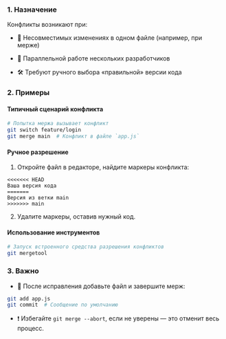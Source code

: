 ### **1. Назначение**

Конфликты возникают при:

- 🔀 Несовместимых изменениях в одном файле (например, при мерже)

- 👥 Параллельной работе нескольких разработчиков

- 🛠️ Требуют ручного выбора «правильной» версии кода


### **2. Примеры**

#### **Типичный сценарий конфликта**

```bash
# Попытка мержа вызывает конфликт  
git switch feature/login  
git merge main  # Конфликт в файле `app.js`  
```


#### **Ручное разрешение**

1. Откройте файл в редакторе, найдите маркеры конфликта:
```plaintext
<<<<<<< HEAD  
Ваша версия кода  
=======  
Версия из ветки main  
>>>>>>> main  
```
2. Удалите маркеры, оставив нужный код.

#### **Использование инструментов**

```bash
# Запуск встроенного средства разрешения конфликтов  
git mergetool  
```

### **3. Важно**

- 🔄 После исправления добавьте файл и завершите мерж:
```bash
git add app.js  
git commit  # Сообщение по умолчанию  
```

- ❗ Избегайте `git merge --abort`, если не уверены — это отменит весь процесс.